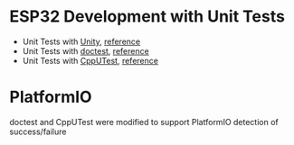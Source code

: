 # ESP32 Development with Unit Tests

* Unit Tests with [Unity](esp32-unit-test-unity), [reference](http://www.throwtheswitch.org/unity)
* Unit Tests with [doctest](esp32-unit-test-doctest), [reference](https://github.com/doctest/doctest/blob/master/doc/markdown/readme.md)
* Unit Tests with [CppUTest](esp32-unit-test-cpputest), [reference](http://cpputest.github.io/)

# PlatformIO
doctest and CppUTest were modified to support PlatformIO detection of success/failure
